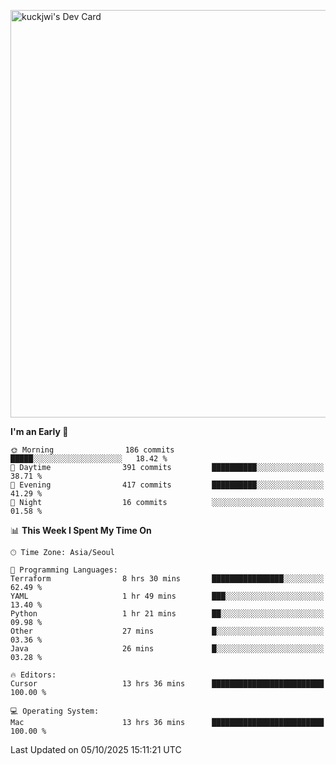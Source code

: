 <a href="https://app.daily.dev/kuckhwancho"><img src="https://api.daily.dev/devcards/v2/efef39c8028947428b3c0b486b9cd9b6.png?r=iz2&type=wide" width="652" alt="kuckjwi's Dev Card"/></a>

<!--START_SECTION:waka-->
**I'm an Early 🐤** 

```text
🌞 Morning                186 commits         █████░░░░░░░░░░░░░░░░░░░░   18.42 % 
🌆 Daytime                391 commits         ██████████░░░░░░░░░░░░░░░   38.71 % 
🌃 Evening                417 commits         ██████████░░░░░░░░░░░░░░░   41.29 % 
🌙 Night                  16 commits          ░░░░░░░░░░░░░░░░░░░░░░░░░   01.58 % 
```


📊 **This Week I Spent My Time On** 

```text
🕑︎ Time Zone: Asia/Seoul

💬 Programming Languages: 
Terraform                8 hrs 30 mins       ████████████████░░░░░░░░░   62.49 % 
YAML                     1 hr 49 mins        ███░░░░░░░░░░░░░░░░░░░░░░   13.40 % 
Python                   1 hr 21 mins        ██░░░░░░░░░░░░░░░░░░░░░░░   09.98 % 
Other                    27 mins             █░░░░░░░░░░░░░░░░░░░░░░░░   03.36 % 
Java                     26 mins             █░░░░░░░░░░░░░░░░░░░░░░░░   03.28 % 

🔥 Editors: 
Cursor                   13 hrs 36 mins      █████████████████████████   100.00 % 

💻 Operating System: 
Mac                      13 hrs 36 mins      █████████████████████████   100.00 % 
```


 Last Updated on 05/10/2025 15:11:21 UTC
<!--END_SECTION:waka-->
